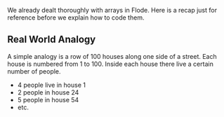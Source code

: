 We already dealt thoroughly with arrays in Flode. Here is a recap just for reference before we explain how to code them.

## Real World Analogy
A simple analogy is a row of 100 houses along one side of a street. Each house is numbered from 1 to 100. Inside each house there live a certain number of people. 

- 4 people live in house 1
- 2 people in house 24
- 5 people in house 54 
- etc.

